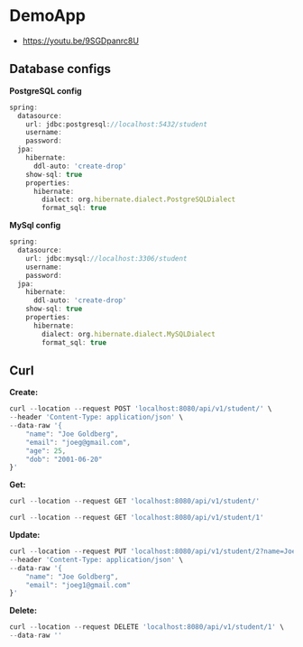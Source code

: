# DemoApp

* https://youtu.be/9SGDpanrc8U

## Database configs

**PostgreSQL config**
```javascript
spring:
  datasource:
    url: jdbc:postgresql://localhost:5432/student
    username:
    password:
  jpa:
    hibernate:
      ddl-auto: 'create-drop'
    show-sql: true
    properties:
      hibernate:
        dialect: org.hibernate.dialect.PostgreSQLDialect
        format_sql: true
```

**MySql config**
```javascript
spring:
  datasource:
    url: jdbc:mysql://localhost:3306/student
    username:
    password:
  jpa:
    hibernate:
      ddl-auto: 'create-drop'
    show-sql: true
    properties:
      hibernate:
        dialect: org.hibernate.dialect.MySQLDialect
        format_sql: true
```

## Curl
**Create:**
```javascript
curl --location --request POST 'localhost:8080/api/v1/student/' \
--header 'Content-Type: application/json' \
--data-raw '{
    "name": "Joe Goldberg",
    "email": "joeg@gmail.com",
    "age": 25,
    "dob": "2001-06-20"
}'
```

**Get:**
```javascript
curl --location --request GET 'localhost:8080/api/v1/student/'
```

```javascript
curl --location --request GET 'localhost:8080/api/v1/student/1'
```

**Update:**
```javascript
curl --location --request PUT 'localhost:8080/api/v1/student/2?name=Joe&email=joeg2@gmail.com' \
--header 'Content-Type: application/json' \
--data-raw '{
    "name": "Joe Goldberg",
    "email": "joeg1@gmail.com"
}'
```

**Delete:**
```javascript
curl --location --request DELETE 'localhost:8080/api/v1/student/1' \
--data-raw ''
```
